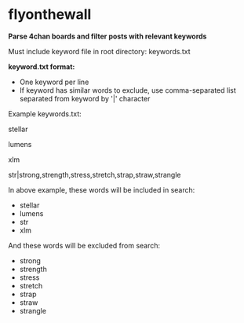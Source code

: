 # flyonthewall

<b>Parse 4chan boards and filter posts with relevant keywords</b>

Must include keyword file in root directory: keywords.txt

<b>keyword.txt format:</b>
 - One keyword per line
 - If keyword has similar words to exclude, use comma-separated list separated from keyword by '|'  character

Example keywords.txt:

stellar

lumens

xlm

str|strong,strength,stress,stretch,strap,straw,strangle

In above example, these words will be included in search:
- stellar
- lumens
- str
- xlm

And these words will be excluded from search:
- strong
- strength
- stress
- stretch
- strap
- straw
- strangle
